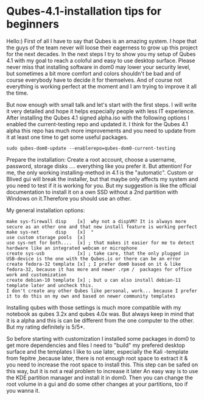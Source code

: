 # Qubes-4.1-installation tips for beginners
Hello:)
First of all I have to say that Qubes is an amazing system. I hope that the guys of the team never will loose their eagerness to grow up this project for the next decades.
In the next steps I try to show you my setup of Qubes 4.1 with my goal to reach a coloful and easy to use desktop surface. Please never miss that installing software in dom0 may lower your security level, but sometimes a bit more comfort and colors shouldn't be bad and of course everybody have to decide it for themselves. And of course not everything is working perfect at the moment and I am trying to improve it all the time.

But now enough with small talk and let's start with the first steps. I will write it very detailed and hope it helps especially people with less IT experience.
After installing the Qubes 4.1 signed alpha.iso with the following options I enabled the current-testing repo and updated it. I think for the Qubes 4.1 alpha this repo has much more improvements and you need to update from it at least one time to get some useful packages.
            
    sudo qubes-dom0-update --enablerepo=qubes-dom0-current-testing

   Prepare the installation: 
   Create a root account, choose a username, password, storage disks .... everything like you prefer it.
   But attention! For me, the only working installing-method in 4.1 is the "automatic". 
   Custom or Blived gui will break the installer, but that maybe only affects my system and you need to test if it is working for you. 
   But my suggestion is like the official documentation to install it on a own SSD without a 2nd partition with Windows on it.Therefore you should use an other.
   
My general installation options:

    make sys-firewall disp    [x]  why not a dispVM? It is always more secure as an other one and that new install feature is working perfect
    make sys-net      disp    [x]  "
    use custom storage pools  [x]  
    use sys-net for both....  [x] ; that makes it easier for me to detect hardware like an integrated webcam or microphone
    create sys-usb            [x] ; take care, that the only plugged in USB-device is the one with the Qubes.is or there can be an error
    create fedora-32 template [x] ; I prefer dom0 based on it & like fedora-32, because it has more and newer .rpm /  packages for office work and customization
    create debian-10 template [x] ; but u can also install debian-11 template later and uncheck this.
    I don't create any other Qubes like personal, work... because I prefer it to do this on my own and based on newer community templates
                
Installing qubes with those settings is much more compatible with my notebook as qubes 3.2x and qubes 4.0x was. But always keep in mind that it is a alpha and this is can be different from the one computer to the other. But my rating definitely is 5/5*.

So before starting with customization I installed some packages in dom0 to get more dependencies and files I need to "build" my prefered desktop surface and the templates I like to use later, especially the Kali -template from fepitre ,because later, there is not enough root space to extract it & you need to increase the root space to install this. This step can be safed on this way, but it is not a real problem to increase it later An easy way is to use the KDE partition manager and install it in dom0. Then you can change the root volume in a gui and do some other changes at your partitions, too if you wanna it.

               

                         

                         
                         
                         
                        


